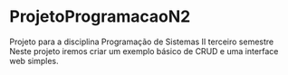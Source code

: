 # ProjetoProgramacaoN2
Projeto para a disciplina Programação de Sistemas II terceiro semestre
Neste projeto iremos criar um exemplo básico de CRUD e uma interface web simples.

